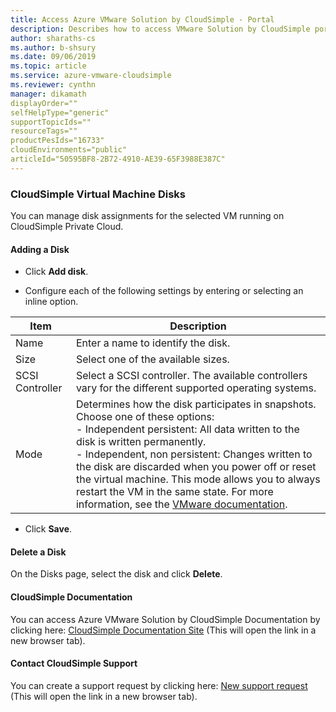 ```yaml
--- 
title: Access Azure VMware Solution by CloudSimple - Portal 
description: Describes how to access VMware Solution by CloudSimple portal from Azure portal
author: sharaths-cs 
ms.author: b-shsury 
ms.date: 09/06/2019 
ms.topic: article 
ms.service: azure-vmware-cloudsimple 
ms.reviewer: cynthn 
manager: dikamath
displayOrder=""
selfHelpType="generic"
supportTopicIds=""
resourceTags=""
productPesIds="16733"
cloudEnvironments="public"
articleId="50595BF8-2B72-4910-AE39-65F3988E387C"
---
```


### CloudSimple Virtual Machine Disks

You can manage disk assignments for the selected VM running on CloudSimple Private Cloud.

#### Adding a Disk

* Click **Add disk**.

* Configure each of the following settings by entering or selecting an inline option.

| **Item** | **Description** |
| ------------ | ------------- |  
| Name | Enter a name to identify the disk.  | 
| Size | Select one of the available sizes.  | 
| SCSI Controller | Select a SCSI controller. The available controllers vary for the different supported operating systems.  |
| Mode | Determines how the disk participates in snapshots. Choose one of these options: <br> - Independent persistent: All data written to the disk is written permanently.<br> - Independent, non persistent: Changes written to the disk are discarded when you power off or reset the virtual machine.  This mode allows you to always restart the VM in the same state. For more information, see the [VMware documentation](https://pubs.vmware.com/vsphere-51/index.jsp?topic=%2Fcom.vmware.vsphere.vm_admin.doc%2FGUID-CE98BEB7-B8D5-495B-B9CE-622A4B93AFC6.html). |

* Click **Save**.

#### Delete a Disk
On the Disks page, select the disk and click **Delete**.

#### CloudSimple Documentation

You can access Azure VMware Solution by CloudSimple Documentation by clicking here: [CloudSimple Documentation Site](https://docs.microsoft.com/azure/vmware-cloudsimple/) (This will open the link in a new browser tab).

#### Contact CloudSimple Support

You can create a support request by clicking here: [New support request](https://portal.azure.com/#blade/Microsoft_Azure_Support/HelpAndSupportBlade/newsupportrequest) (This will open the link in a new browser tab).
